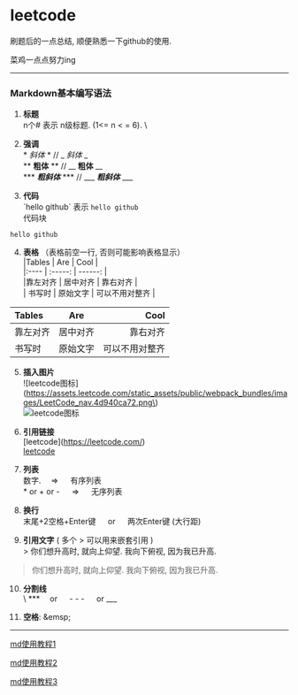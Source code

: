 # leetcode

刷题后的一点总结, 顺便熟悉一下github的使用.

菜鸡一点点努力ing

- - - 

### Markdown基本编写语法  

1. **标题**   
n个\# 表示 n级标题. (1<= n < = 6).  \

2. **强调**  
\* *斜体* * // _ _斜体_ _  
** **粗体** ** // __ __粗体__ __   
\*** ***粗斜体*** *** // ___ ___粗斜体___ ___  
 
3. **代码**  
\`hello github\` 表示 `hello github`   
代码块
```
hello github
```  
4. **表格** （表格前空一行, 否则可能影响表格显示）   
 \|Tables  \| Are  \|  Cool   \|   
 \|\:----  \| :-----: \| ------\:   \|    
\|靠左对齐  \| 居中对齐 \| 靠右对齐  \|   
 \| 书写时   \| 原始文字 \|  可以不用对整齐 \| 

| Tables       | Are           | Cool |
|:-------------  |  :---------:| ----:|
| 靠左对齐   | 居中对齐  | 靠右对齐     |
| 书写时      | 原始文字     |  可以不用对整齐 |

5. **插入图片**  
\!\[leetcode图标]\(https://assets.leetcode.com/static_assets/public/webpack_bundles/images/LeetCode_nav.4d940ca72.png\)  
![leetcode图标](https://assets.leetcode.com/static_assets/public/webpack_bundles/images/LeetCode_nav.4d940ca72.png)  

6. **引用链接**   
\[leetcode](https://leetcode.com/)    
[leetcode](https://leetcode.com/)    

7. **列表**   
数字. &emsp;=> &emsp; 有序列表   
\* or \+ or \- &emsp; => &emsp; 无序列表  

8.  **换行**  
末尾+2空格+Enter键 &emsp; or &emsp; 两次Enter键 (大行距)  

9. **引用文字**  ( 多个 \> 可以用来嵌套引用 )   
\> 你们想升高时, 就向上仰望. 我向下俯视, 因为我已升高.     
> 你们想升高时, 就向上仰望. 我向下俯视, 因为我已升高.   


10. **分割线**   
\ *** &emsp;or &emsp; \- \- \- &emsp; or \___   

11. **空格**: \&emsp\;  

***
[md使用教程1](https://note.youdao.com/ynoteshare1/index.html?id=65bd2469c4ec2558a6bee7fad4c1c012&type=note)    

[md使用教程2](https://blog.csdn.net/SpicyBoiledFish/article/details/77774635)    

[md使用教程3](https://blog.csdn.net/qq_31796651/article/details/80803599)
